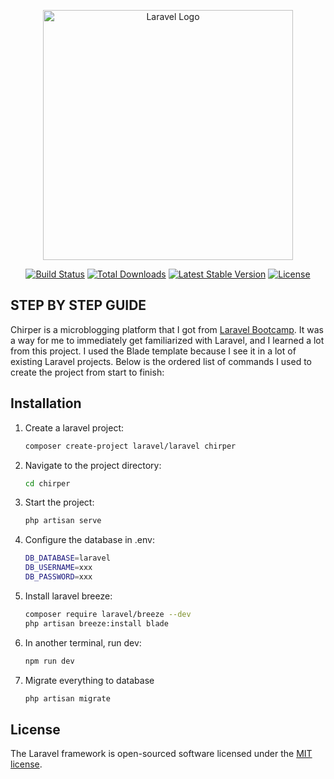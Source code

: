 <p align="center"><a href="https://laravel.com" target="_blank"><img src="https://raw.githubusercontent.com/laravel/art/master/logo-lockup/5%20SVG/2%20CMYK/1%20Full%20Color/laravel-logolockup-cmyk-red.svg" width="400" alt="Laravel Logo"></a></p>

<p align="center">
<a href="https://github.com/laravel/framework/actions"><img src="https://github.com/laravel/framework/workflows/tests/badge.svg" alt="Build Status"></a>
<a href="https://packagist.org/packages/laravel/framework"><img src="https://img.shields.io/packagist/dt/laravel/framework" alt="Total Downloads"></a>
<a href="https://packagist.org/packages/laravel/framework"><img src="https://img.shields.io/packagist/v/laravel/framework" alt="Latest Stable Version"></a>
<a href="https://packagist.org/packages/laravel/framework"><img src="https://img.shields.io/packagist/l/laravel/framework" alt="License"></a>
</p>

## STEP BY STEP GUIDE

Chirper is a microblogging platform that I got from [Laravel Bootcamp](https://bootcamp.laravel.com/). It was a way for me to immediately get familiarized with Laravel, and I learned a lot from this project. I used the Blade template because I see it in a lot of existing Laravel projects. Below is the ordered list of commands I used to create the project from start to finish:

## Installation

1. Create a laravel project:
      ```bash
      composer create-project laravel/laravel chirper

2. Navigate to the project directory:
      ```bash
      cd chirper

3. Start the project:
      ```bash
      php artisan serve

4. Configure the database in .env:
      ```bash
      DB_DATABASE=laravel
      DB_USERNAME=xxx
      DB_PASSWORD=xxx

5. Install laravel breeze:
      ```bash
      composer require laravel/breeze --dev
      php artisan breeze:install blade

6. In another terminal, run dev:
      ```bash
      npm run dev

7. Migrate everything to database
      ```bash
      php artisan migrate

## License

The Laravel framework is open-sourced software licensed under the [MIT license](https://opensource.org/licenses/MIT).
